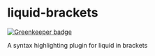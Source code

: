liquid-brackets
===============

[![Greenkeeper badge](https://badges.greenkeeper.io/ForbesLindesay/liquid-brackets.svg)](https://greenkeeper.io/)

A syntax highlighting plugin for liquid in brackets

